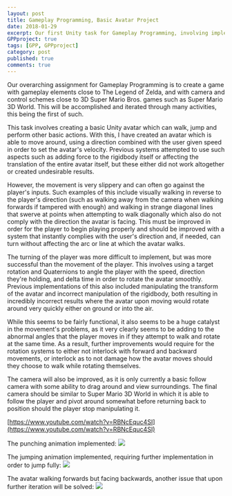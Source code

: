 ```yaml
---
layout: post
title: Gameplay Programming, Basic Avatar Project
date: 2018-01-29
excerpt: Our first Unity task for Gameplay Programming, involving implementing a basic avatar.
GPPproject: true
tags: [GPP, GPPproject]
category: post
published: true
comments: true
---
```

Our overarching assignment for Gameplay Programming is to create a game with gameplay elements close to The Legend of Zelda, and with camera and control schemes close to 3D Super Mario Bros. games such as Super Mario 3D World. This will be accomplished and iterated through many activities, this being the first of such.

This task involves creating a basic Unity avatar which can walk, jump and perform other basic actions. With this, I have created an avatar which is able to move around, using a direction combined with the user given speed in order to set the avatar's velocity. Previous systems attempted to use such aspects such as adding force to the rigidbody itself or affecting the translation of the entire avatar itself, but these either did not work altogether or created undesirable results. 

However, the movement is very slippery and can often go against the player's inputs. Such examples of this include visually walking in reverse to the player's direction (such as walking away from the camera when walking forwards if tampered with enough) and walking in strange diagonal lines that swerve at points when attempting to walk diagonally which also do not comply with the direction the avatar is facing. This must be improved in order for the player to begin playing properly and should be improved with a system that instantly complies with the user's direction and, if needed, can turn without affecting the arc or line at which the avatar walks. 

The turning of the player was more difficult to implement, but was more successful than the movement of the player. This involves using a target rotation and Quaternions to angle the player with the speed, direction they're holding, and delta time in order to rotate the avatar smoothly. Previous implementations of this also included manipulating the transform of the avatar and incorrect manipulation of the rigidbody, both resulting in incredibly incorrect results where the avatar upon moving would rotate around very quickly either on ground or into the air.

 While this seems to be fairly functional, it also seems to be a huge catalyst in the movement's problems, as it very clearly seems to be adding to the abnormal angles that the player moves in if they attempt to walk and rotate at the same time.  As a result, further improvements would require for the rotation systems to either not interlock with forward and backward movements, or interlock as to not damage how the avatar moves should they choose to walk while rotating themselves.
 
 The camera will also be improved, as it is only currently a basic follow camera with some ability to drag around and view surroundings. The final camera should be similar to Super Mario 3D World in which it is able to follow the player and pivot around somewhat before returning back to position should the player stop manipulating it.

[https://www.youtube.com/watch?v=RBNcEquc4SI](https://www.youtube.com/watch?v=RBNcEquc4SI)

The punching animation implemented:
<a href="https://i.imgur.com/4TLQVUY.png"><img src="https://i.imgur.com/4TLQVUY.png"></a>

The jumping animation implemented, requiring further implementation in order to jump fully:
<a href="https://i.imgur.com/kpoBK2F.png"><img src="https://i.imgur.com/kpoBK2F.png"></a>

The avatar walking forwards but facing backwards, another issue that upon further iteration will be solved:
<a href="https://i.imgur.com/Xn6AEy6.png"><img src="https://i.imgur.com/Xn6AEy6.png"></a>
